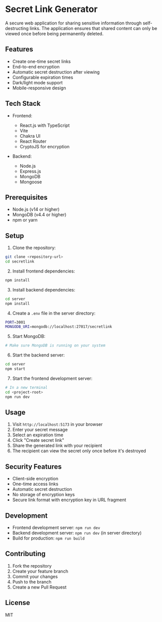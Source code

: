 # Secret Link Generator

A secure web application for sharing sensitive information through self-destructing links. The application ensures that shared content can only be viewed once before being permanently deleted.

## Features

- Create one-time secret links
- End-to-end encryption
- Automatic secret destruction after viewing
- Configurable expiration times
- Dark/light mode support
- Mobile-responsive design

## Tech Stack

- Frontend:

  - React.js with TypeScript
  - Vite
  - Chakra UI
  - React Router
  - CryptoJS for encryption

- Backend:
  - Node.js
  - Express.js
  - MongoDB
  - Mongoose

## Prerequisites

- Node.js (v14 or higher)
- MongoDB (v4.4 or higher)
- npm or yarn

## Setup

1. Clone the repository:

```bash
git clone <repository-url>
cd secretlink
```

2. Install frontend dependencies:

```bash
npm install
```

3. Install backend dependencies:

```bash
cd server
npm install
```

4. Create a `.env` file in the server directory:

```bash
PORT=3001
MONGODB_URI=mongodb://localhost:27017/secretlink
```

5. Start MongoDB:

```bash
# Make sure MongoDB is running on your system
```

6. Start the backend server:

```bash
cd server
npm start
```

7. Start the frontend development server:

```bash
# In a new terminal
cd <project-root>
npm run dev
```

## Usage

1. Visit `http://localhost:5173` in your browser
2. Enter your secret message
3. Select an expiration time
4. Click "Create secret link"
5. Share the generated link with your recipient
6. The recipient can view the secret only once before it's destroyed

## Security Features

- Client-side encryption
- One-time access links
- Automatic secret destruction
- No storage of encryption keys
- Secure link format with encryption key in URL fragment

## Development

- Frontend development server: `npm run dev`
- Backend development server: `npm run dev` (in server directory)
- Build for production: `npm run build`

## Contributing

1. Fork the repository
2. Create your feature branch
3. Commit your changes
4. Push to the branch
5. Create a new Pull Request

## License

MIT
